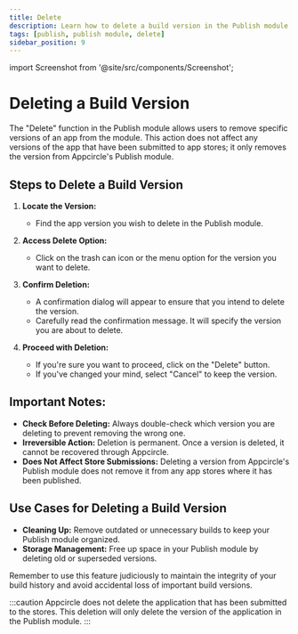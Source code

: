 ```yaml
---
title: Delete
description: Learn how to delete a build version in the Publish module of Appcircle
tags: [publish, publish module, delete]
sidebar_position: 9
---
```


import Screenshot from '@site/src/components/Screenshot';

# Deleting a Build Version

The "Delete" function in the Publish module allows users to remove specific versions of an app from the module. This action does not affect any versions of the app that have been submitted to app stores; it only removes the version from Appcircle's Publish module.

<Screenshot url='https://cdn.appcircle.io/docs/assets/be-3857-pub6.png' />

## Steps to Delete a Build Version

1. **Locate the Version:**

   - Find the app version you wish to delete in the Publish module.

2. **Access Delete Option:**

   - Click on the trash can icon or the menu option for the version you want to delete.

3. **Confirm Deletion:**

   - A confirmation dialog will appear to ensure that you intend to delete the version.
   - Carefully read the confirmation message. It will specify the version you are about to delete.

4. **Proceed with Deletion:**
   - If you're sure you want to proceed, click on the "Delete" button.
   - If you've changed your mind, select "Cancel" to keep the version.

## Important Notes:

- **Check Before Deleting:** Always double-check which version you are deleting to prevent removing the wrong one.
- **Irreversible Action:** Deletion is permanent. Once a version is deleted, it cannot be recovered through Appcircle.
- **Does Not Affect Store Submissions:** Deleting a version from Appcircle's Publish module does not remove it from any app stores where it has been published.

## Use Cases for Deleting a Build Version

- **Cleaning Up:** Remove outdated or unnecessary builds to keep your Publish module organized.
- **Storage Management:** Free up space in your Publish module by deleting old or superseded versions.

Remember to use this feature judiciously to maintain the integrity of your build history and avoid accidental loss of important build versions.

:::caution
Appcircle does not delete the application that has been submitted to the stores. This deletion will only delete the version of the application in the Publish module.
:::
